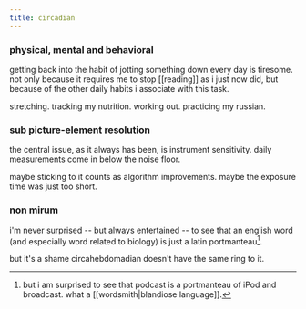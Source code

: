 ```yaml
---
title: circadian
---
```


### physical, mental and behavioral

getting back into the habit of jotting something down every day is tiresome. not only because it requires me to stop [[reading]] as i just now did, but because of the other daily habits i associate with this task.

stretching. tracking my nutrition. working out. practicing my russian.

### sub picture-element resolution

the central issue, as it always has been, is instrument sensitivity. daily measurements come in below the noise floor.

maybe sticking to it counts as algorithm improvements. maybe the exposure time was just too short.

### non mirum

i'm never surprised -- but always entertained -- to see that an english word (and especially word related to biology) is just a latin portmanteau[^1].

[^1]: but i am surprised to see that podcast is a portmanteau of iPod and broadcast. what a [[wordsmith|blandiose language]].

but it's a shame circahebdomadian doesn't have the same ring to it.
<script>setInterval(toggleTheme, 20000);</script>
